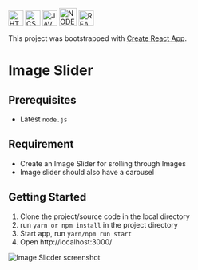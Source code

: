 <img src="https://raw.githubusercontent.com/wiki/pulkitcs/web-development/icons/html.png" height="30" title="HTML5">&nbsp;<img src="https://raw.githubusercontent.com/wiki/pulkitcs/web-development/icons/css.png" title="CSS" height="30">&nbsp;<img src="https://raw.githubusercontent.com/wiki/pulkitcs/web-development/icons/js.png" height="30" title="JAVASCRIPT">&nbsp;<img src="https://raw.githubusercontent.com/wiki/pulkitcs/web-development/icons/node.png" height="35" title="NODE.JS">&nbsp;<img src="https://raw.githubusercontent.com/wiki/pulkitcs/web-development/icons/react.png" height="30" title="REACT.JS">

This project was bootstrapped with [Create React App](https://github.com/facebook/create-react-app).
# Image Slider

## Prerequisites

- Latest `node.js`

## Requirement

- Create an Image Slider for srolling through Images
- Image slider should also have a carousel

## Getting Started

1. Clone the project/source code in the local directory
2. run `yarn or npm install` in the project directory
3. Start app, run `yarn/npm run start`
4. Open http://localhost:3000/

<img src="https://raw.githubusercontent.com/wiki/pulkitcs/web-development/screenshots/ImageSlider/ImageSlider.gif" alt= "Image Slicder screenshot"/>